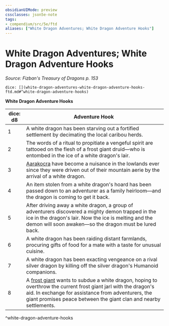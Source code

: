 ```yaml
---
obsidianUIMode: preview
cssclasses: json5e-note
tags:
- compendium/src/5e/ftd
aliases: ["White Dragon Adventures; White Dragon Adventure Hooks"]
---
```

# White Dragon Adventures; White Dragon Adventure Hooks
*Source: Fizban's Treasury of Dragons p. 153* 

`dice: [](white-dragon-adventures-white-dragon-adventure-hooks-ftd.md#^white-dragon-adventure-hooks)`

**White Dragon Adventure Hooks**

| dice: d8 | Adventure Hook |
|----------|----------------|
| 1 | A white dragon has been starving out a fortified settlement by decimating the local caribou herds. |
| 2 | The words of a ritual to propitiate a vengeful spirit are tattooed on the flesh of a frost giant druid—who is entombed in the ice of a white dragon's lair. |
| 3 | [Aarakocra](/2-Mechanics/CLI/bestiary/humanoid/aarakocra.md) have become a nuisance in the lowlands ever since they were driven out of their mountain aerie by the arrival of a white dragon. |
| 4 | An item stolen from a white dragon's hoard has been passed down to an adventurer as a family heirloom—and the dragon is coming to get it back. |
| 5 | After driving away a white dragon, a group of adventurers discovered a mighty demon trapped in the ice in the dragon's lair. Now the ice is melting and the demon will soon awaken—so the dragon must be lured back. |
| 6 | A white dragon has been raiding distant farmlands, procuring gifts of food for a mate with a taste for unusual cuisine. |
| 7 | A white dragon has been exacting vengeance on a rival silver dragon by killing off the silver dragon's Humanoid companions. |
| 8 | A [frost giant](/2-Mechanics/CLI/bestiary/giant/frost-giant.md) wants to subdue a white dragon, hoping to overthrow the current frost giant jarl with the dragon's aid. In exchange for assistance from adventurers, the giant promises peace between the giant clan and nearby settlements. |
^white-dragon-adventure-hooks